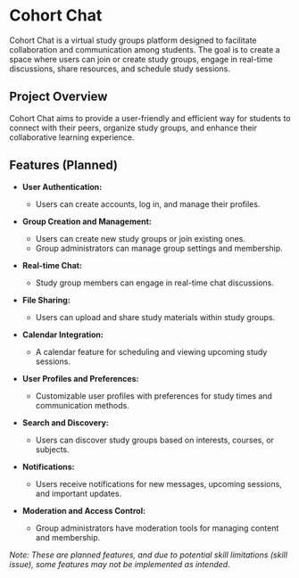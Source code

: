 # Cohort Chat

Cohort Chat is a virtual study groups platform designed to facilitate collaboration and communication among students. The goal is to create a space where users can join or create study groups, engage in real-time discussions, share resources, and schedule study sessions.

## Project Overview

Cohort Chat aims to provide a user-friendly and efficient way for students to connect with their peers, organize study groups, and enhance their collaborative learning experience.

## Features (Planned)

- **User Authentication:**
  - Users can create accounts, log in, and manage their profiles.

- **Group Creation and Management:**
  - Users can create new study groups or join existing ones.
  - Group administrators can manage group settings and membership.

- **Real-time Chat:**
  - Study group members can engage in real-time chat discussions.

- **File Sharing:**
  - Users can upload and share study materials within study groups.

- **Calendar Integration:**
  - A calendar feature for scheduling and viewing upcoming study sessions.

- **User Profiles and Preferences:**
  - Customizable user profiles with preferences for study times and communication methods.

- **Search and Discovery:**
  - Users can discover study groups based on interests, courses, or subjects.

- **Notifications:**
  - Users receive notifications for new messages, upcoming sessions, and important updates.

- **Moderation and Access Control:**
  - Group administrators have moderation tools for managing content and membership.

*Note: These are planned features, and due to potential skill limitations (skill issue), some features may not be implemented as intended.*
